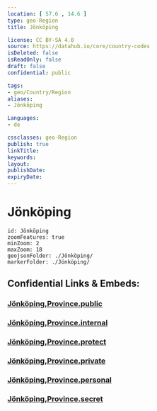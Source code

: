 ```yaml
---
location: [ 57.6 , 14.6 ] 
type: geo-Region
title: Jönköping

license: CC BY-SA 4.0
source: https://datahub.io/core/country-codes
isDeleted: false
isReadOnly: false
draft: false
confidential: public

tags:
- geo/Country/Region
aliases:
- Jönköping

Languages:
- de

cssclasses: geo-Region
publish: true
linkTitle: 
keywords: 
layout: 
publishDate: 
expiryDate: 
---
```


# Jönköping

```leaflet
id: Jönköping
zoomFeatures: true 
minZoom: 2 
maxZoom: 18
geojsonFolder: ./Jönköping/
markerFolder: ./Jönköping/
```


## Confidential Links & Embeds: 

### [Jönköping,Province.public](/_public/\Earth\Continent\Europe\Europe~North\Sweden\Provinces~SwedenJönköping,Province.public.md) 

### [Jönköping,Province.internal](/_internal/\Earth\Continent\Europe\Europe~North\Sweden\Provinces~SwedenJönköping,Province.internal.md) 

### [Jönköping,Province.protect](/_protect/\Earth\Continent\Europe\Europe~North\Sweden\Provinces~SwedenJönköping,Province.protect.md) 

### [Jönköping,Province.private](/_private/\Earth\Continent\Europe\Europe~North\Sweden\Provinces~SwedenJönköping,Province.private.md) 

### [Jönköping,Province.personal](/_personal/\Earth\Continent\Europe\Europe~North\Sweden\Provinces~SwedenJönköping,Province.personal.md) 

### [Jönköping,Province.secret](/_secret/\Earth\Continent\Europe\Europe~North\Sweden\Provinces~SwedenJönköping,Province.secret.md)

